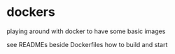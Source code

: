 # dockers

playing around with docker to have some basic images

see READMEs beside Dockerfiles how to build and start
